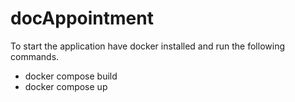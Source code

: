 # docAppointment

To start the application have docker installed and run the following commands.

- docker compose build
- docker compose up
